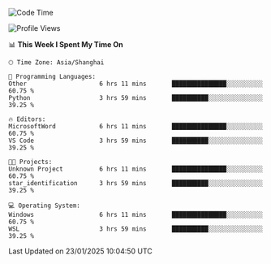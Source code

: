 <!--START_SECTION:waka-->
![Code Time](http://img.shields.io/badge/Code%20Time-2%2C228%20hrs%205%20mins-blue)

![Profile Views](http://img.shields.io/badge/Profile%20Views-1-blue)

📊 **This Week I Spent My Time On** 

```text
🕑︎ Time Zone: Asia/Shanghai

💬 Programming Languages: 
Other                    6 hrs 11 mins       ███████████████░░░░░░░░░░   60.75 % 
Python                   3 hrs 59 mins       ██████████░░░░░░░░░░░░░░░   39.25 % 

🔥 Editors: 
MicrosoftWord            6 hrs 11 mins       ███████████████░░░░░░░░░░   60.75 % 
VS Code                  3 hrs 59 mins       ██████████░░░░░░░░░░░░░░░   39.25 % 

🐱‍💻 Projects: 
Unknown Project          6 hrs 11 mins       ███████████████░░░░░░░░░░   60.75 % 
star_identification      3 hrs 59 mins       ██████████░░░░░░░░░░░░░░░   39.25 % 

💻 Operating System: 
Windows                  6 hrs 11 mins       ███████████████░░░░░░░░░░   60.75 % 
WSL                      3 hrs 59 mins       ██████████░░░░░░░░░░░░░░░   39.25 % 
```


 Last Updated on 23/01/2025 10:04:50 UTC
<!--END_SECTION:waka-->